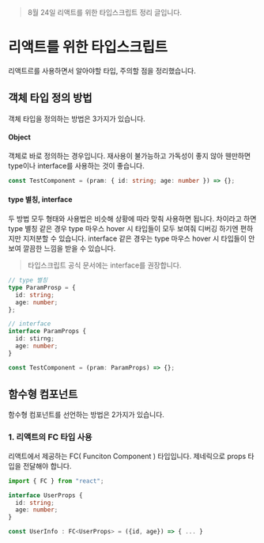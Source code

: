 > 8월 24일 리액트를 위한 타입스크립트 정리 글입니다.

# 리액트를 위한 타입스크립트

리액트르를 사용하면서 알아야할 타입, 주의할 점을 정리했습니다.

## 객체 타입 정의 방법

객체 타입을 정의하는 방법은 3가지가 있습니다.

#### Object

객체로 바로 정의하는 경우입니다. 재사용이 불가능하고 가독성이 좋지 않아 웬만하면 type이나 interface를 사용하는 것이 좋습니다.

```typescript
const TestComponent = (pram: { id: string; age: number }) => {};
```

#### type 별칭, interface

두 방법 모두 형태와 사용법은 비슷해 상황에 따라 맞춰 사용하면 됩니다.
차이라고 하면 type 별칭 같은 경우 type 마우스 hover 시 타입들이 모두 보여줘 디버깅 하기엔 편하지만 지저분할 수 있습니다.
interface 같은 경우는 type 마우스 hover 시 타입들이 안보여 깔끔한 느낌을 받을 수 있습니다.

> 타입스크립트 공식 문서에는 interface를 권장합니다.

```typescript
// type 별칭
type ParamProsp = {
  id: string;
  age: number;
};

// interface
interface ParamProps {
  id: stirng;
  age: number;
}

const TestComponent = (pram: ParamProps) => {};
```

## 함수형 컴포넌트

함수형 컴포넌트를 선언하는 방법은 2가지가 있습니다.

### 1. 리액트의 FC 타입 사용

리액트에서 제공하는 FC( Funciton Component ) 타입입니다. 제네릭으로 props 타입을 전달해야 합니다.

```typescript
import { FC } from "react";

interface UserProps {
  id: string;
  age: number;
}

const UserInfo : FC<UserProps> = ({id, age}) => { ... }
```
